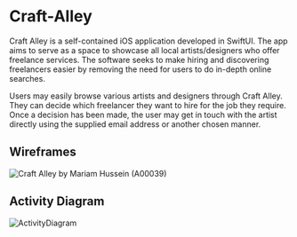 # Craft-Alley
Craft Alley is a self-contained iOS application developed in SwiftUI. The app aims to serve as a space to showcase all local artists/designers who offer freelance services. The software seeks to make hiring and discovering freelancers easier by removing the need for users to do in-depth online searches.

Users may easily browse various artists and designers through Craft Alley. They can decide which freelancer they want to hire for the job they require. Once a decision has been made, the user may get in touch with the artist directly using the supplied email address or another chosen manner.

## Wireframes
![Craft Alley by Mariam Hussein (A00039)](https://github.com/mariamh99/Craft-Alley/assets/64099678/b2a35426-e7c1-4e6d-8cf9-a0fb6fc805d9)

## Activity Diagram
![ActivityDiagram](https://github.com/mariamh99/Craft-Alley/assets/64099678/c4ff4e2d-e854-436e-bdd1-cd7b7c3cff42)
